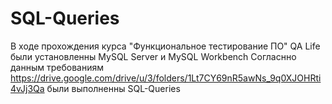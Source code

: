 # SQL-Queries
В ходе прохождения курса "Функциональное тестирование ПО" QA Life были установленны MySQL Server и MySQL Workbench
Согласнно данным требованиям https://drive.google.com/drive/u/3/folders/1Lt7CY69nR5awNs_9q0XJOHRti4vJj3Qa были выполненны SQL-Queries
